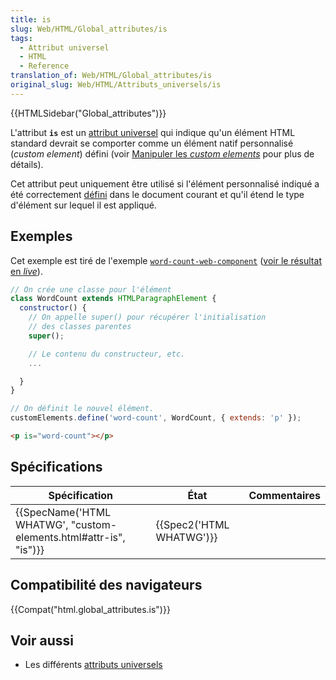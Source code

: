 ```yaml
---
title: is
slug: Web/HTML/Global_attributes/is
tags:
  - Attribut universel
  - HTML
  - Reference
translation_of: Web/HTML/Global_attributes/is
original_slug: Web/HTML/Attributs_universels/is
---
```

{{HTMLSidebar("Global_attributes")}}

L'attribut **`is`** est un [attribut universel](/fr/docs/Web/HTML/Attributs_universels) qui indique qu'un élément HTML standard devrait se comporter comme un élément natif personnalisé (_custom element_) défini (voir [Manipuler les _custom elements_](/fr/docs/Web/Web_Components/Using_custom_elements) pour plus de détails).

Cet attribut peut uniquement être utilisé si l'élément personnalisé indiqué a été correctement [défini](/fr/docs/Web/API/CustomElementRegistry/define) dans le document courant et qu'il étend le type d'élément sur lequel il est appliqué.

## Exemples

Cet exemple est tiré de l'exemple [`word-count-web-component`](https://github.com/mdn/web-components-examples/tree/master/word-count-web-component) ([voir le résultat en _live_](https://mdn.github.io/web-components-examples/word-count-web-component/)).

```js
// On crée une classe pour l'élément
class WordCount extends HTMLParagraphElement {
  constructor() {
    // On appelle super() pour récupérer l'initialisation
    // des classes parentes
    super();

    // Le contenu du constructeur, etc.
    ...

  }
}

// On définit le nouvel élément.
customElements.define('word-count', WordCount, { extends: 'p' });
```

```html
<p is="word-count"></p>
```

## Spécifications

| Spécification                                                                            | État                             | Commentaires |
| ---------------------------------------------------------------------------------------- | -------------------------------- | ------------ |
| {{SpecName('HTML WHATWG', "custom-elements.html#attr-is", "is")}} | {{Spec2('HTML WHATWG')}} |              |

## Compatibilité des navigateurs

{{Compat("html.global_attributes.is")}}

## Voir aussi

- Les différents [attributs universels](/fr/docs/Web/HTML/Attributs_universels)
